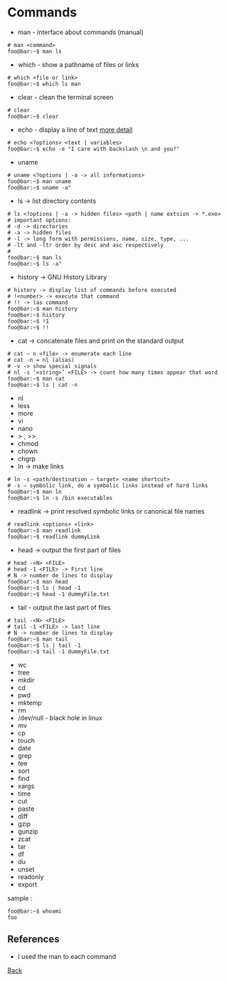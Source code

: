 # Commands
- man - interface about commands (manual)
```console
# man <command>
foo@bar:~$ man ls
```
- which - show a pathname of files or links
```console
# which <file or link>
foo@bar:~$ which ls man
```
- clear - clean the terminal screen
```console
# clear
foo@bar:~$ clear
```
- echo - display a line of text [more detail](./commands/ECHO.md)
```console
# echo <?options> <text | variables>
foo@bar:~$ echo -e "I care with backslash \n and you?"
```
- uname
```console
# uname <?options | -a -> all informations>
foo@bar:~$ man uname
foo@bar:~$ uname -a"
```
- ls -> list directory contents
```console
# ls <?options | -a -> hidden files> <path | name extsion -> *.exe>
# important options:
# -d -> directories
# -a -> hidden files
# -l -> long form with permissions, name, size, type, ...
# -lt and -ltr order by desc and asc respectively
#
foo@bar:~$ man ls
foo@bar:~$ ls -a"
```
- history -> GNU History Library
```console
# history -> display list of commands before executed
# !<number> -> execute that command
# !! -> las command
foo@bar:~$ man history
foo@bar:~$ history
foo@bar:~$ !1
foo@bar:~$ !!
```
- cat -> concatenate files and print on the standard output
```console
# cat – n <file> -> enumerate each line
# cat -n = nl (alias)
# -v -> show special signals
# nl -s ‘<string>’ <FILE> -> count how many times appear that word
foo@bar:~$ man cat
foo@bar:~$ ls | cat -n
```
- nl
- less
- more
- vi
- nano
- \> , \>\>
- chmod
- chown
- chgrp
- ln -> make links
```console
# ln -s <path/destination – target> <name shortcut>
# -s – symbolic link, do a symbolic links instead of hard links
foo@bar:~$ man ln
foo@bar:~$ ln -s /bin executables
```
- readlink -> print resolved symbolic links or canonical file names
```console
# readlink <options> <link>
foo@bar:~$ man readlink
foo@bar:~$ readlink dummyLink
```
- head -> output the first part of files

```console
# head -<N> <FILE>
# head -1 <FILE> -> First line
# N -> number de lines to display
foo@bar:~$ man head
foo@bar:~$ ls | head -1
foo@bar:~$ head -1 dummyFile.txt
```
- tail - output the last part of files
```console
# tail -<N> <FILE>
# tail -1 <FILE> -> last line
# N -> number de lines to display
foo@bar:~$ man tail
foo@bar:~$ ls | tail -1
foo@bar:~$ tail -1 dummyFile.txt
```
- wc
- tree
- mkdir
- cd
- pwd
- mktemp
- rm
- /dev/null - black hole in linux
- mv
- cp
- touch
- date
- grep
- tee
- sort
- find
- xargs
- time
- cut
- paste
- diff
- gzip
- gunzip
- zcat
- tar
- df
- du
- unset
- readonly
- export





sample :
```console
foo@bar:~$ whoami
foo
```

## References
- I used the man to each command

[Back](README.md)
